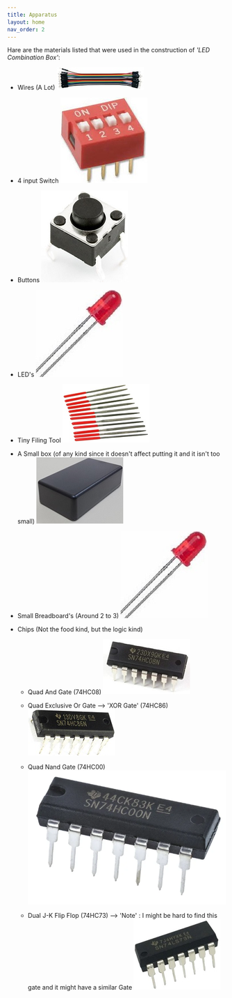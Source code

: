 ```yaml
---
title: Apparatus
layout: home
nav_order: 2
---
```


Hare are the materials listed that were used in the construction of _'LED Combination Box'_:
    
- Wires (A Lot)
![](images/wires.jpg)

- 4 input Switch
![](images/switch.jpg)

- Buttons
![](images/button.jpg)

- LED's
![](images/led-red.jpg)

- Tiny Filing Tool
![](images/filing-tools.jpg)

- A Small box (of any kind since it doesn't affect putting it and it isn't too small)
![](images/box.jpg)

- Small Breadboard's (Around 2 to 3)
![](images/led-red.jpg)

- Chips (Not the food kind, but the logic kind)
          
   - Quad And Gate (74HC08)
   ![](images/and.jpg)
          
   - Quad Exclusive Or Gate --> 'XOR Gate' (74HC86)
   ![](images/xor.jpg)
          
   - Quad Nand Gate (74HC00)
   ![](images/nand.webp)
          
   - Dual J-K Flip Flop (74HC73) --> 'Note' : I might be hard to find this gate and it might have a similar Gate 
   ![](images/flip-flop.jpg)
